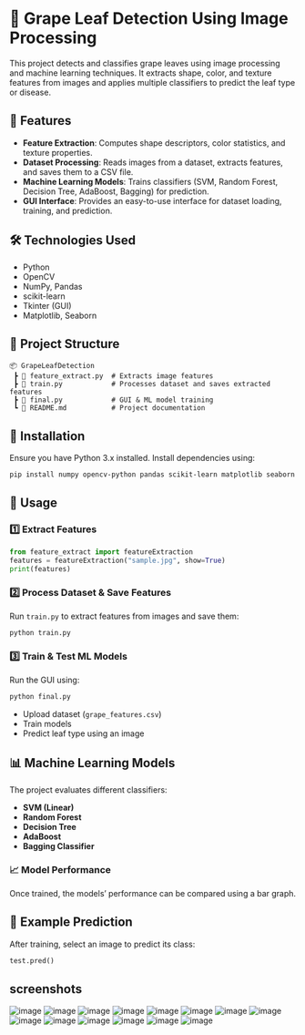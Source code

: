
# 🍇 Grape Leaf Detection Using Image Processing  

This project detects and classifies grape leaves using image processing and machine learning techniques. It extracts shape, color, and texture features from images and applies multiple classifiers to predict the leaf type or disease.  

## 📌 Features  
- **Feature Extraction**: Computes shape descriptors, color statistics, and texture properties.  
- **Dataset Processing**: Reads images from a dataset, extracts features, and saves them to a CSV file.  
- **Machine Learning Models**: Trains classifiers (SVM, Random Forest, Decision Tree, AdaBoost, Bagging) for prediction.  
- **GUI Interface**: Provides an easy-to-use interface for dataset loading, training, and prediction.  

## 🛠 Technologies Used  
- Python  
- OpenCV  
- NumPy, Pandas  
- scikit-learn  
- Tkinter (GUI)  
- Matplotlib, Seaborn  

## 📂 Project Structure  
```
📦 GrapeLeafDetection
 ┣ 📜 feature_extract.py  # Extracts image features
 ┣ 📜 train.py            # Processes dataset and saves extracted features
 ┣ 📜 final.py            # GUI & ML model training
 ┗ 📜 README.md           # Project documentation
```

## 🔧 Installation  
Ensure you have Python 3.x installed. Install dependencies using:  
```bash
pip install numpy opencv-python pandas scikit-learn matplotlib seaborn imutils
```

## 🚀 Usage  

### 1️⃣ Extract Features  
```python
from feature_extract import featureExtraction
features = featureExtraction("sample.jpg", show=True)
print(features)
```

### 2️⃣ Process Dataset & Save Features  
Run `train.py` to extract features from images and save them:  
```bash
python train.py
```

### 3️⃣ Train & Test ML Models  
Run the GUI using:  
```bash
python final.py
```
- Upload dataset (`grape_features.csv`)  
- Train models  
- Predict leaf type using an image  

## 📊 Machine Learning Models  
The project evaluates different classifiers:  
- **SVM (Linear)**  
- **Random Forest**  
- **Decision Tree**  
- **AdaBoost**  
- **Bagging Classifier**  

### 📈 Model Performance  
Once trained, the models’ performance can be compared using a bar graph.

## 📌 Example Prediction  
After training, select an image to predict its class:  
```python
test.pred()
```
## screenshots
![image](https://github.com/user-attachments/assets/10c898ee-c0b9-4caa-8a2a-3c93f3951a7a)
![image](https://github.com/user-attachments/assets/41586b26-95bd-4f73-99ec-1335fae2c8f9)
![image](https://github.com/user-attachments/assets/f624a093-7f7d-44fb-a467-fb95d376cf29)
![image](https://github.com/user-attachments/assets/5c429505-12bc-4896-9142-ea5cdfa3cef4)
![image](https://github.com/user-attachments/assets/09f4737a-1bb8-4e21-9a8a-a8a2c13205c3)
![image](https://github.com/user-attachments/assets/ee80c88b-93bb-46b6-a493-54f79d7ca6c9)
![image](https://github.com/user-attachments/assets/0530e7fc-e3d0-46de-b5d1-baf7a78a8c87)
![image](https://github.com/user-attachments/assets/afb9474d-2e44-4945-91ed-250f9aaa6dff)
![image](https://github.com/user-attachments/assets/9eb0c6c6-72d9-4599-a625-5dad8fc989ce)
![image](https://github.com/user-attachments/assets/8d955dea-f717-4efe-b40a-389c6b169aaa)
![image](https://github.com/user-attachments/assets/7fce97d7-a0aa-48a9-9d59-a5b0542e6880)
![image](https://github.com/user-attachments/assets/19f8807a-090e-4953-92e5-c60e5a59efdc)
![image](https://github.com/user-attachments/assets/b9b9b90f-45cc-4723-a6c8-e269de72d7b8)
![image](https://github.com/user-attachments/assets/ee16b306-0b7a-42b8-bcee-3d43807e8c86)

